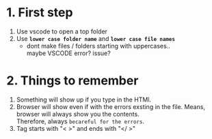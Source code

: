 # 1. First step
1. Use vscode to open a top folder
2. Use **`lower case folder name`**  and  **`lower case file names`**
   - dont make files / folders starting with uppercases..  
   maybe VSCODE error? issue?

# 2. Things to remember
1. Something will show up if you type in the HTMl.
2. Browser will show even if with the errors exsting in the file.
   Means, browser will always show you the contents.  
   Therefore, always `becareful for the errors`.
3. Tag starts with "< >" and ends with "</ >"
   